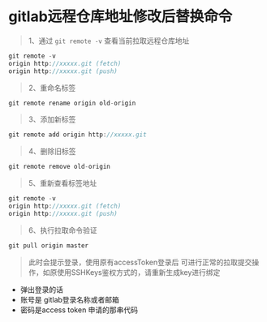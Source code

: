 # gitlab远程仓库地址修改后替换命令
> 1、通过 <code>git remote -v</code> 查看当前拉取远程仓库地址
```js
git remote -v
origin http://xxxxx.git (fetch)
origin http://xxxxx.git (push)
```

> 2、重命名标签
```js
git remote rename origin old-origin
```

> 3、添加新标签
```js
git remote add origin http://xxxxx.git
```

> 4、删除旧标签
```js
git remote remove old-origin
```

> 5、重新查看标签地址
```js
git remote -v 
origin http://xxxxx.git (fetch)
origin http://xxxxx.git (push)
```

> 6、执行拉取命令验证
```js
git pull origin master
```
> 此时会提示登录，使用原有accessToken登录后 可进行正常的拉取提交操作，如原使用SSHKeys鉴权方式的，请重新生成key进行绑定

- 弹出登录的话 
- 账号是 gitlab登录名称或者邮箱
- 密码是access token 申请的那串代码